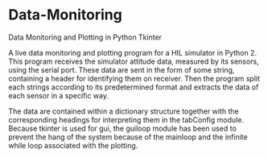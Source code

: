 # Data-Monitoring
Data Monitoring and Plotting in Python Tkinter

A live data monitoring and plotting program for a HIL simulator in Python 2.
This program receives the simulator attitude data, measured by its sensors, using the serial port.
These data are sent in the form of some string, containing a header for identifying them on receiver.
Then the program split each strings according to its predetermined format and extracts the data of each sensor in a specific way. 

The data are contained within a dictionary structure together with the corresponding headings for interpreting them in the tabConfig module.
Because tkinter is used for gui, the guiloop module has been used to prevent the hang of the system because of the mainloop and the infinite while loop associated with the plotting.
